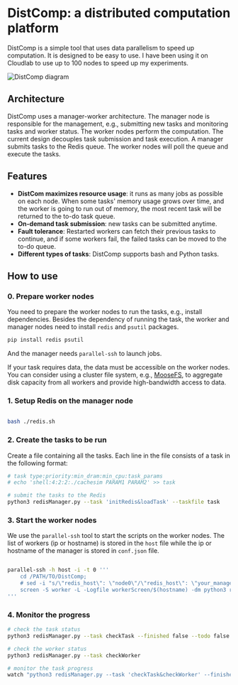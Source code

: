 
# DistComp: a distributed computation platform
DistComp is a simple tool that uses data parallelism to speed up computation. It is designed to be easy to use. 
I have been using it on Cloudlab to use up to 100 nodes to speed up my experiments.

![DistComp diagram](/diagram/diagram.svg)

## Architecture
DistComp uses a manager-worker architecture. The manager node is responsible for the management, e.g., submitting new tasks and monitoring tasks and worker status. The worker nodes perform the computation. 
The current design decouples task submission and task execution. A manager submits tasks to the Redis queue. The worker nodes will poll the queue and execute the tasks.

## Features
* **DistCom maximizes resource usage**: it runs as many jobs as possible on each node. When some tasks' memory usage grows over time, and the worker is going to run out of memory, the most recent task will be returned to the to-do task queue.
* **On-demand task submission**: new tasks can be submitted anytime.
* **Fault tolerance**: Restarted workers can fetch their previous tasks to continue, and if some workers fail, the failed tasks can be moved to the to-do queue.
* **Different types of tasks**: DistComp supports bash and Python tasks.


## How to use
### 0. Prepare worker nodes
You need to prepare the worker nodes to run the tasks, e.g., install dependencies. 
Besides the dependency of running the task, the worker and manager nodes need to install `redis` and `psutil` packages. 
```bash
pip install redis psutil
```
And the manager needs `parallel-ssh` to launch jobs. 

If your task requires data, the data must be accessible on the worker nodes.
You can consider using a cluster file system, e.g., [MooseFS](https://moosefs.com/), to aggregate disk capacity from all workers and provide high-bandwidth access to data. 

### 1. Setup Redis on the manager node
```bash

bash ./redis.sh
```

### 2. Create the tasks to be run
Create a file containing all the tasks. Each line in the file consists of a task in the following format:

```bash
# task type:priority:min_dram:min_cpu:task_params
# echo 'shell:4:2:2:./cachesim PARAM1 PARAM2' >> task

# submit the tasks to the Redis
python3 redisManager.py --task 'initRedis&loadTask' --taskfile task

```


### 3. Start the worker nodes
We use the `parallel-ssh` tool to start the scripts on the worker nodes. The list of workers (ip or hostname) is stored in the `host` file while the ip or hostname of the manager is stored in `conf.json` file.

```bash

parallel-ssh -h host -i -t 0 '''
    cd /PATH/TO/DistComp;
    # sed -i "s/\"redis_host\": \"node0\"/\"redis_host\": \"your_manager_node\"/" conf.json
    screen -S worker -L -Logfile workerScreen/$(hostname) -dm python3 redisWorker.py
'''
```

### 4. Monitor the progress
```bash
# check the task status
python3 redisManager.py --task checkTask --finished false --todo false --in_progress false --failed false

# check the worker status
python3 redisManager.py --task checkWorker

# monitor the task progress
watch "python3 redisManager.py --task 'checkTask&checkWorker' --finished false --print_result false --in_progress false"

```
